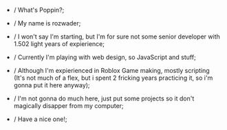 - / What's Poppin?;
- / My name is rozwader;
- / I won't say I'm starting, but I'm for sure not some senior developer with 1.502 light years of expierience;
- / Currently I'm playing with web design, so JavaScript and stuff;
- / Although I'm expierienced in Roblox Game making, mostly scripting (It's not much of a flex, but i spent 2 fricking years practicing it, so i'm gonna put it here anyway);

- / I'm not gonna do much here, just put some projects so it don't magically disapper from my computer;
- / Have a nice one!;

